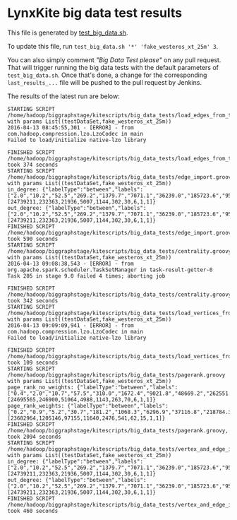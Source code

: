 LynxKite big data test results
==============================

This file is generated by [test_big_data.sh](https://github.com/biggraph/biggraph/blob/master/test_big_data.sh).

To update this file, run `test_big_data.sh '*' 'fake_westeros_xt_25m' 3`.

You can also simply comment _"Big Data Test please"_ on any pull request. That will trigger
running the big data tests with the default parameters of `test_big_data.sh`. Once that's done,
a change for the corresponding `last_results_...` file will be pushed to the pull request by
Jenkins.

The results of the latest run are below:
```
STARTING SCRIPT /home/hadoop/biggraphstage/kitescripts/big_data_tests/load_edges_from_test_set.groovy with params List((testDataSet,fake_westeros_xt_25m))
2016-04-13 08:45:55,301 - [ERROR] - from com.hadoop.compression.lzo.LzoCodec in main 
Failed to load/initialize native-lzo library

FINISHED SCRIPT /home/hadoop/biggraphstage/kitescripts/big_data_tests/load_edges_from_test_set.groovy, took 374 seconds
STARTING SCRIPT /home/hadoop/biggraphstage/kitescripts/big_data_tests/edge_import.groovy with params List((testDataSet,fake_westeros_xt_25m))
in_degree: {"labelType":"between","labels":["2.0","10.2","52.5","269.2","1379.7","7071.1","36239.0","185723.6","951827.0","4878081.0","25000000.0"],"sizes":[24739211,232363,21936,5007,1144,302,30,6,1,1]}
out_degree: {"labelType":"between","labels":["2.0","10.2","52.5","269.2","1379.7","7071.1","36239.0","185723.6","951827.0","4878081.0","25000000.0"],"sizes":[24739211,232363,21936,5007,1144,302,30,6,1,1]}
FINISHED SCRIPT /home/hadoop/biggraphstage/kitescripts/big_data_tests/edge_import.groovy, took 590 seconds
STARTING SCRIPT /home/hadoop/biggraphstage/kitescripts/big_data_tests/centrality.groovy with params List((testDataSet,fake_westeros_xt_25m))
2016-04-13 09:08:38,543 - [ERROR] - from org.apache.spark.scheduler.TaskSetManager in task-result-getter-0 
Task 205 in stage 9.0 failed 4 times; aborting job

FINISHED SCRIPT /home/hadoop/biggraphstage/kitescripts/big_data_tests/centrality.groovy, took 342 seconds
STARTING SCRIPT /home/hadoop/biggraphstage/kitescripts/big_data_tests/load_vertices_from_test_set.groovy with params List((testDataSet,fake_westeros_xt_25m))
2016-04-13 09:09:09,941 - [ERROR] - from com.hadoop.compression.lzo.LzoCodec in main 
Failed to load/initialize native-lzo library

FINISHED SCRIPT /home/hadoop/biggraphstage/kitescripts/big_data_tests/load_vertices_from_test_set.groovy, took 109 seconds
STARTING SCRIPT /home/hadoop/biggraphstage/kitescripts/big_data_tests/pagerank.groovy with params List((testDataSet,fake_westeros_xt_25m))
page_rank_no_weights: {"labelType":"between","labels":["0.4","2.0","10.7","57.5","310.0","1672.4","9021.8","48669.2","262551.6","1416363.9","7640734.1"],"sizes":[24695565,246900,51064,4988,1143,263,70,6,1,1]}
page_rank_weights: {"labelType":"between","labels":["0.2","0.9","5.2","30.7","181.2","1068.3","6296.9","37116.8","218784.3","1289621.3","7601655.1"],"sizes":[23682964,1205146,97155,11640,2476,541,62,15,1,1]}
FINISHED SCRIPT /home/hadoop/biggraphstage/kitescripts/big_data_tests/pagerank.groovy, took 2094 seconds
STARTING SCRIPT /home/hadoop/biggraphstage/kitescripts/big_data_tests/vertex_and_edge_import.groovy with params List((testDataSet,fake_westeros_xt_25m))
in_degree: {"labelType":"between","labels":["2.0","10.2","52.5","269.2","1379.7","7071.1","36239.0","185723.6","951827.0","4878081.0","25000000.0"],"sizes":[24739211,232363,21936,5007,1144,302,30,6,1,1]}
out_degree: {"labelType":"between","labels":["2.0","10.2","52.5","269.2","1379.7","7071.1","36239.0","185723.6","951827.0","4878081.0","25000000.0"],"sizes":[24739211,232363,21936,5007,1144,302,30,6,1,1]}
FINISHED SCRIPT /home/hadoop/biggraphstage/kitescripts/big_data_tests/vertex_and_edge_import.groovy, took 460 seconds
```
